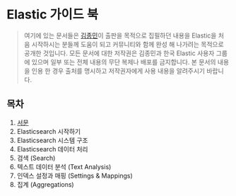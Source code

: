 # Elastic 가이드 북

> 여기에 있는 문서들은 [김종민](https://github.com/kimjmin)이 출판을 목적으로 집필하던 내용을 Elastic을 처음 시작하시는 분들께 도움이 되고 커뮤니티와 함께 완성 해 나가려는 목적으로 공개한 것입니다. 모든 문서에 대한 저작권은 김종민과 한국 Elastic 사용자 그룹에 있으며 일부 또는 전체 내용의 무단 복제나 배포를 금지합니다. 본 문서의 내용을 인용 한 경우 출처를 명시하고 저작권자에게 사용 내용을 알려주시기 바랍니다.

## 목차

1. [서문](overview/)
2. Elasticsearch 시작하기
3. Elasticsearch 시스템 구조
4. Elasticsearch 데이터 처리
5. 검색 \(Search\)
6. 텍스트 데이터 분석 \(Text Analysis\)
7. 인덱스 설정과 매핑 \(Settings & Mappings\)
8. 집계 \(Aggregations\)

